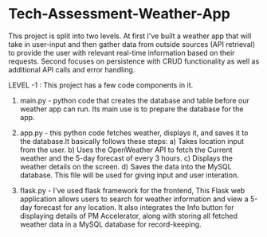 # Tech-Assessment-Weather-App
This project is split into two levels. At first I've built a weather app that will take in user-input and then gather data from outside sources (API retrieval) to provide the user with relevant real-time information based on their requests. Second focuses on persistence with CRUD functionality as well as additional API calls and error handling.


LEVEL -1 :
This project has a few code components in it.

1) main.py - python code that creates the database and table before our weather app can run. Its main use is to prepare the database for the     app.
   
2) app.py - this python code fetches weather, displays it, and saves it to the database.It basically follows these steps:
     a) Takes location input from the user.
     b) Uses the OpenWeather API to fetch the Current weather and the 5-day forecast of every 3 hours.
     c) Displays the weather details on the screen.
     d) Saves the data into the MySQL database.
   This file will be used for giving input and user interation.

3) flask.py - I've used flask framework for the frontend, This Flask web application allows users to search for weather information and view a 5-day forecast for any location. It also integrates the Info button for displaying details of PM Accelerator, along with storing all fetched weather data in a MySQL database for record-keeping.


